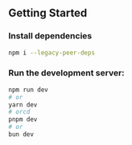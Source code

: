 ## Getting Started

### Install dependencies

```bash
npm i --legacy-peer-deps
```

### Run the development server:

```bash
npm run dev
# or
yarn dev
# orcd
pnpm dev
# or
bun dev
```
